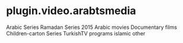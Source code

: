# plugin.video.arabtsmedia
Arabic Series Ramadan Series 2015 Arabic movies Documentary films Children-carton Series TurkishTV programs islamic other
